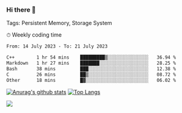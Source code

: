 ### Hi there 👋

Tags: Persistent Memory, Storage System

<!--

[![Anurag's github stats](https://github-readme-stats.vercel.app/api?username=wwyf)](https://github.com/anuraghazra/github-readme-stats)

[![Anurag's github stats](https://github-readme-stats.vercel.app/api?username=wwyf&count_private=true)](https://github.com/anuraghazra/github-readme-stats)


[![Top Langs](https://github-readme-stats.vercel.app/api/top-langs/?username=wwyf&count_private=true&&hide=jupyter%20notebook,html)](https://github.com/anuraghazra/github-readme-stats)



-->


⏱ Weekly coding time

<!--START_SECTION:waka-->

```txt
From: 14 July 2023 - To: 21 July 2023

C++        1 hr 54 mins    █████████▒░░░░░░░░░░░░░░░   36.94 %
Markdown   1 hr 27 mins    ███████░░░░░░░░░░░░░░░░░░   28.25 %
Bash       38 mins         ███░░░░░░░░░░░░░░░░░░░░░░   12.38 %
C          26 mins         ██▒░░░░░░░░░░░░░░░░░░░░░░   08.72 %
Other      18 mins         █▓░░░░░░░░░░░░░░░░░░░░░░░   06.02 %
```

<!--END_SECTION:waka-->



[![Anurag's github stats](https://github-readme-stats.vercel.app/api?username=wwyf&count_private=true&show_icons=true&hide_border=true)](https://github.com/anuraghazra/github-readme-stats) [![Top Langs](https://github-readme-stats.vercel.app/api/top-langs/?username=wwyf&count_private=true&hide=jupyter%20notebook,html,OpenEdge%20ABL&langs_count=10&layout=compact&hide_border=true)](https://github.com/anuraghazra/github-readme-stats)

<!--

[![willianrod's wakatime stats](https://github-readme-stats.vercel.app/api/wakatime?username=wwyf)](https://github.com/anuraghazra/github-readme-stats)


-->

![](https://hit.yhype.me/github/profile?user_id=23121291)
